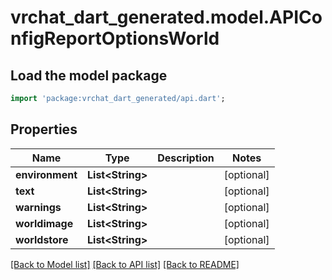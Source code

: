 # vrchat_dart_generated.model.APIConfigReportOptionsWorld

## Load the model package
```dart
import 'package:vrchat_dart_generated/api.dart';
```

## Properties
Name | Type | Description | Notes
------------ | ------------- | ------------- | -------------
**environment** | **List&lt;String&gt;** |  | [optional] 
**text** | **List&lt;String&gt;** |  | [optional] 
**warnings** | **List&lt;String&gt;** |  | [optional] 
**worldimage** | **List&lt;String&gt;** |  | [optional] 
**worldstore** | **List&lt;String&gt;** |  | [optional] 

[[Back to Model list]](../README.md#documentation-for-models) [[Back to API list]](../README.md#documentation-for-api-endpoints) [[Back to README]](../README.md)


